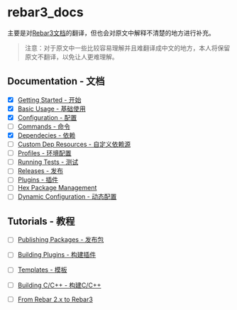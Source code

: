 # rebar3_docs

主要是对[Rebar3文档](http://www.rebar3.org/docs)的翻译，但也会对原文中解释不清楚的地方进行补充。

> 注意：对于原文中一些比较容易理解并且难翻译成中文的地方，本人将保留原文不翻译，以免让人更难理解。

## Documentation - 文档

- [x] [Getting Started - 开始](documentation/GettingStarted.md)
- [x] [Basic Usage - 基础使用](documentation/BasicUsage.md)
- [x] [Configuration - 配置](documentation/Configuration.md)
- [ ] [Commands - 命令](documentation/Commands.md)
- [x] [Dependecies - 依赖](documentation/Dependencies.md)
- [ ] [Custom Dep Resources - 自定义依赖源](documentation/CustomDepResources.md)
- [ ] [Profiles - 环境配置](documentation/Profiles.md)
- [ ] [Running Tests - 测试](documentation/RunningTests.md)
- [ ] [Releases - 发布](documentation/Releases.md)
- [ ] [Plugins - 插件](documentation/Plugins.md)
- [ ] [Hex Package Management](documentation/HexPackageManagement.md)
- [ ] [Dynamic Configuration - 动态配置](documentation/DynamicConfiguration.md)

## Tutorials - 教程

- [ ] [Publishing Packages - 发布包](tutorials/PublishingPackages.md)
- [ ] [Building Plugins - 构建插件](tutorials/BuildingPlugins.md)
- [ ] [Templates - 模板](tutorials/Templates.md)
- [ ] [Building C/C++ - 构建C/C++](tutorials/BuildingCAndC++.md)
- [ ] [From Rebar 2.x to Rebar3](tutorials/Rebar2ToRebar3.md)

